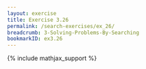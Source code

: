 ```yaml
---
layout: exercise
title: Exercise 3.26
permalink: /search-exercises/ex_26/
breadcrumb: 3-Solving-Problems-By-Searching
bookmarkID: ex3.26
---
```


{% include mathjax_support %}
